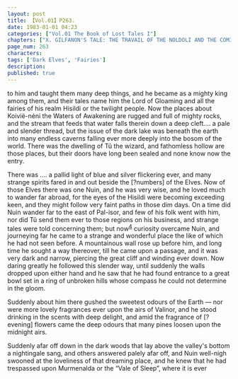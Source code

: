 ```yaml
---
layout: post
title: 【Vol.01】P263.
date: 1983-01-01 04:23
categories: ["Vol.01 The Book of Lost Tales I"]
chapters: ["X. GILFANON'S TALE: THE TRAVAIL OF THE NOLDOLI AND THE COMING OF MANKIND"]
page_num: 263
characters: 
tags: ['Dark Elves', 'Fairies']
description: 
published: true
---
```


<p style="text-indent: 0;">
to him and taught them many deep things, and he became as a mighty king among them, and their tales name him the Lord of Gloaming and all the fairies of his realm Hisildi or the twilight people. Now the places about Koivië-néni the Waters of Awakening are rugged and full of mighty rocks, and the stream that feeds that water falls therein down a deep cleft.... a pale and slender thread, but the issue of the dark lake was beneath the earth into many endless caverns falling ever more deeply into the bosom of the world. There was the dwelling of Tû the wizard, and fathomless hollow are those places, but their doors have long been sealed and none know now the entry.
</p>

There was .... a pallid light of blue and silver flickering ever, and many strange spirits fared in and out beside the [?numbers] of the Elves. Now of those Elves there was one Nuin, and he was very wise, and he loved much to wander far abroad, for the eyes of the Hisildi were becoming exceeding keen, and they might follow very faint paths in those dim days. On a time did Nuin wander far to the east of Pal-isor, and few of his folk went with him, nor did Tû send them ever to those regions on his business, and strange tales were told concerning them; but now<SUP>[4]({{site.baseurl}}/vol01-p278)</SUP> curiosity overcame Nuin, and journeying far he came to a strange and wonderful place the like of which he had not seen before. A mountainous wall rose up before him, and long time he sought a way thereover, till he came upon a passage, and it was very dark and narrow, piercing the great cliff and winding ever down. Now daring greatly he followed this slender way, until suddenly the walls dropped upon either hand and he saw that he had found entrance to a great bowl set in a ring of unbroken hills whose compass he could not determine in the gloom.

Suddenly about him there gushed the sweetest odours of the Earth — nor were more lovely fragrances ever upon the airs of Valinor, and he stood drinking in the scents with deep delight, and amid the fragrance of [?evening] flowers came the deep odours that many pines loosen upon the midnight airs.

Suddenly afar off down in the dark woods that lay above the valley's bottom a nightingale sang, and others answered palely afar off, and Nuin well-nigh swooned at the loveliness of that dreaming place, and he knew that he had trespassed upon Murmenalda or the “Vale of Sleep”, where it is ever

